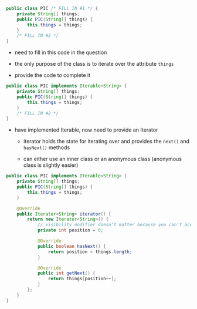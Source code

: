 ```java
public class PIC /* FILL IN #1 */ {
    private String[] things;
    public PIC(String[] things) {
        this.things = things;
    }
    /* FILL IN #2 */
}
```

* need to fill in this code in the question

* the only purpose of the class is to iterate over the attribute `things`

* provide the code to complete it

```java
public class PIC implements Iterable<String> {
    private String[] things;
    public PIC(String[] things) {
        this.things = things;
    }
    /* FILL IN #2 */
}
```

* have implemented Iterable, now need to provide an Iterator

    * iterator holds the state for iterating over and provides the `next()` and `hasNext()` methods

    * can either use an inner class or an anonymous class (anonymous class is slightly easier)

```java
public class PIC implements Iterable<String> {
    private String[] things;
    public PIC(String[] things) {
        this.things = things;
    }

    @Override
    public Iterator<String> iterator() {
        return new Iterator<String>() {
            // visibility modifier doesn't matter because you can't access the attribute anyway    
            private int position = 0;

            @Override
            public boolean hasNext() {
                return position < things.length;
            }

            @Override
            public int getNext() {
                return things[position++];
            }
        };
    }
}
```
